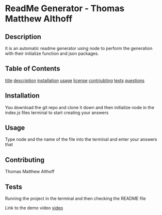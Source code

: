 # ReadMe Generator - Thomas Matthew Althoff
 
  ## Description
  It is an automatic readme generator using node to perform the generation with their initialize function and json packages.

  ## Table of Contents
  [title](#title)
  [description](#description)
  [installation](#installation)
  [usage](#usage)
  [license](#license)
  [contriubting](#contributing)
  [tests](#tests)
  [questions](#questions)


  ## Installation
  You download the git repo and clone it down and then initialize node in the index.js files terminal to start creating your answers

  ## Usage
  Type node and the name of the file into the terminal and enter your answers that

  ## Contributing
  Thomas Matthew Althoff

  ## Tests
  Running the project in the terminal and then checking the README file

  Link to the demo video 
  [video](assets\readmevideodemo.mp4)